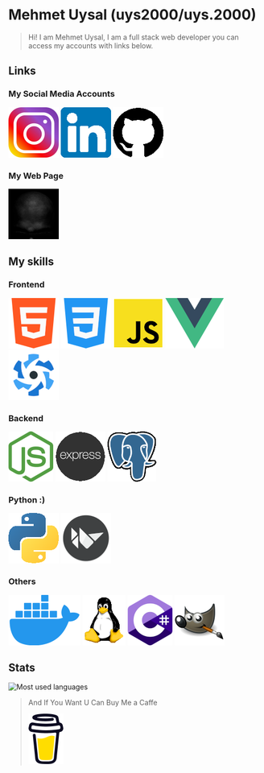 # Mehmet Uysal (uys2000/uys.2000)

>Hi! I am Mehmet Uysal, I am a full stack web developer you can access my accounts with links below.

## Links

### My Social Media Accounts

[![INSTA][INSTAIMG]][INSTALINK] [![IN][INIMG]][INLINK] [![GIT][GITIMG]][GITLINK]

### My Web Page

[![WEB][WEBIMG]][WEBLINK]

## My skills

### Frontend

![HTML] ![CSS] ![JS] ![VUE] ![QUASAR]

### Backend

![NODE] ![EXP] ![POST]

### Python :)

![PYT] ![KIVY]

### Others

![DOCKER] ![LINUX] ![C#] ![GIMP]

## Stats

![Most used languages][STATS]

>
>And If You Want U Can Buy Me a Caffe
>
>[![CAFFE][CAFFEIMG]][CAFFELINK]

[INSTAIMG]:https://github.com/uys2000/uys2000/blob/master/images/insta.png?raw=true
[INSTALINK]:https://www.instagram.com/uys.2000/
[INIMG]:https://github.com/uys2000/uys2000/blob/master/images/in.png?raw=true
[INLINK]:https://www.linkedin.com/in/uys2000/
[GITIMG]:https://github.com/uys2000/uys2000/blob/master/images/git.png?raw=true
[GITLINK]:https://github.com/uys2000

[WEBIMG]:https://github.com/uys2000/uys2000/blob/master/images/web.png?raw=true
[WEBLINK]:https://mehmetuysal.tech/

[HTML]:https://github.com/uys2000/uys2000/blob/master/images/html.png?raw=true
[CSS]:https://github.com/uys2000/uys2000/blob/master/images/css.png?raw=true
[JS]:https://github.com/uys2000/uys2000/blob/master/images/js.png?raw=true
[VUE]:https://github.com/uys2000/uys2000/blob/master/images/vue.png?raw=true
[QUASAR]:https://github.com/uys2000/uys2000/blob/master/images/quasar.png?raw=true
[NODE]:https://github.com/uys2000/uys2000/blob/master/images/node.png?raw=true
[EXP]:https://github.com/uys2000/uys2000/blob/master/images/exp.png?raw=true
[POST]:https://github.com/uys2000/uys2000/blob/master/images/post.png?raw=true
[PYT]:https://github.com/uys2000/uys2000/blob/master/images/pyt.png?raw=true
[KIVY]:https://github.com/uys2000/uys2000/blob/master/images/kivy.png?raw=true
[DOCKER]:https://github.com/uys2000/uys2000/blob/master/images/docker.png?raw=true
[LINUX]:https://github.com/uys2000/uys2000/blob/master/images/linux.png?raw=true
[C#]:https://github.com/uys2000/uys2000/blob/master/images/c.png?raw=true
[GIMP]:https://github.com/uys2000/uys2000/blob/master/images/gimp.png?raw=true

[STATS]:https://github-readme-stats.vercel.app/api/top-langs/?username=uys2000&theme=blue-green&layout=compact

[CAFFEIMG]:https://github.com/uys2000/uys2000/blob/master/images/caffe.png?raw=true
[CAFFELINK]:https://www.buymeacoffee.com/uys2000
